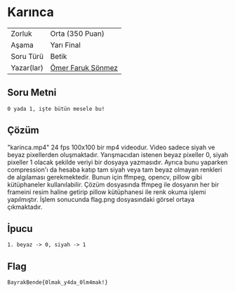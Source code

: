 # Karınca
 |    |  |
 | ------------- |-------------|
 | Zorluk        | Orta (350 Puan)|
 | Aşama         | Yarı Final   |
 | Soru Türü     | Betik |
 | Yazar(lar)    | [Ömer Faruk Sönmez](https://github.com/omertheroot) |
## Soru Metni

```
0 yada 1, işte bütün mesele bu!
```

## Çözüm

"karinca.mp4" 24 fps 100x100 bir mp4 videodur. Video sadece siyah ve beyaz pixellerden oluşmaktadır. Yarışmacıdan istenen beyaz pixeller 0, siyah pixeller 1 olacak şekilde veriyi bir dosyaya yazmasıdır. Ayrıca bunu yaparken compression'ı da hesaba katıp tam siyah veya tam beyaz olmayan renkleri de algılaması gerekmektedir. Bunun için ffmpeg, opencv, pillow gibi kütüphaneler kullanılabilir. Çözüm dosyasında ffmpeg ile dosyanın her bir frameini resim haline getirip pillow kütüphanesi ile renk okuma işlemi yapılmıştır. İşlem sonucunda flag.png dosyasındaki görsel ortaya çıkmaktadır.

## İpucu

```
1. beyaz -> 0, siyah -> 1
```

## Flag

```
BayrakBende{0lmak_y4da_0lm4mak!}
```